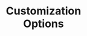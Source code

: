 ---
id: 'banner-111'
title: 'Customization     <br/>Options'
excerpt: >
  Tailor project details and building elevations to specific requirements, ensuring accurate representation and effective management of construction projects.
path: '/projects'
dataCount: '01'
dynamicClassName: 'item secondary__bg'
---